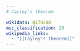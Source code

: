 ```yaml
---
# Cayley's theorem

wikidata: Q179208
msc_classification: 20
wikipedia_links:
  - "[[Cayley's theorem]]"
---
```

